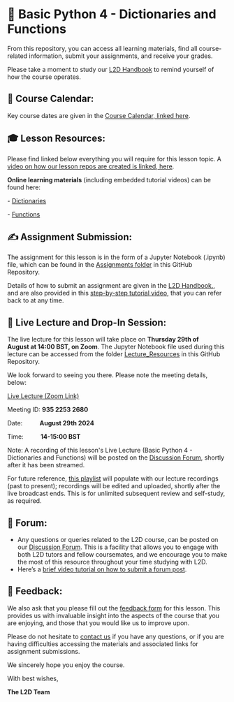 # :snake: Basic Python 4 - Dictionaries and Functions
From this repository, you can access all learning materials, find all course-related information, submit your assignments, and receive your grades. 

Please take a moment to study our [L2D Handbook](https://learntodiscover.github.io/L2D-Handbook/) to remind yourself of how the course operates.

## :calendar: Course Calendar: 

Key course dates are given in the [Course Calendar, linked here](https://learntodiscover.github.io/L2D-Handbook/fig/L2D_Calendar_July_24.pdf).

## :mortar_board: Lesson Resources: 

Please find linked below everything you will require for this lesson topic. A [video on how our lesson repos are created is linked, here](https://youtu.be/KkbOMxy9YgE).

**Online learning materials** (including embedded tutorial videos) can be found here:

- [Dictionaries](https://CORRECT_LINK_HERE_<<<<<<<<<<)

- [Functions](https://CORRECT_LINK_HERE_<<<<<<<<<<)

## :writing_hand: Assignment Submission:

The assignment for this lesson is in the form of a Jupyter Notebook (.ipynb) file, which can be found in the [Assignments folder](./Assignments) in this GitHub Repository. 

Details of how to submit an assignment are given in the [L2D Handbook.](https://learntodiscover.github.io/L2D-Handbook/section7.html), and are also provided in this [step-by-step tutorial video](https://youtu.be/Hspc10_A9ys), that you can refer back to at any time.
 
## :satellite: Live Lecture and Drop-In Session:

The live lecture for this lesson will take place on **Thursday 29th of August at 14:00 BST, on Zoom**. The Jupyter Notebook file used during this lecture can be accessed from the folder [Lecture_Resources](./Lecture_Resources) in this GitHub Repository. 

We look forward to seeing you there. Please note the meeting details, below:

[Live Lecture (Zoom Link)](https://ucl.zoom.us/j/93522532680)

Meeting ID: **935 2253 2680**

Date:          **August 29th 2024**

Time:          **14-15:00 BST**

Note: A recording of this lesson's Live Lecture (Basic Python 4 - Dictionaries and Functions) will be posted on the [Discussion Forum](https://github.com/orgs/L2D-July2024-Part-I/discussions), shortly after it has been streamed. 

For future reference, [this playlist](https://www.youtube.com/playlist?list=PLTRx90_S7dFu7HczH-bhHC1kh8OmEhL3V) will populate with our lecture recordings (past to present); recordings will be edited and uploaded, shortly after the live broadcast ends. This is for unlimited subsequent review and self-study, as required.
 
## :speech_balloon: Forum:

- Any questions or queries related to the L2D course, can be posted on our [Discussion Forum](https://github.com/orgs/L2D-July2024-Part-I/discussions). This is a facility that allows you to engage with both L2D tutors and fellow coursemates, and we encourage you to make the most of this resource throughout your time studying with L2D.
- Here’s a [brief video tutorial on how to submit a forum post](https://www.youtube.com/watch?app=desktop&v=N5N7QbLwztQ).
 
## :pencil: Feedback:
We also ask that you please fill out the [feedback form](https://docs.google.com/forms/d/1ZvYLW4bkclrXzpsdwQhGw0xBWZ8Ar0sowbcUr4cb1iA/edit?pli=1) for this lesson. This provides us with invaluable insight into the aspects of the course that you are enjoying, and those that you would like us to improve upon.  

Please do not hesitate to [contact us](mailto:admin@learntodiscover.ai) if you have any questions, or if you are having difficulties accessing the materials and associated links for assignment submissions.

We sincerely hope you enjoy the course.

With best wishes,

**The L2D Team**
